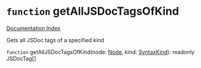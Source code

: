 # `function` getAllJSDocTagsOfKind

[Documentation Index](../README.md)

Gets all JSDoc tags of a specified kind

`function` getAllJSDocTagsOfKind(node: [Node](../private.interface.Node/README.md), kind: [SyntaxKind](../private.enum.SyntaxKind/README.md)): readonly JSDocTag\[]